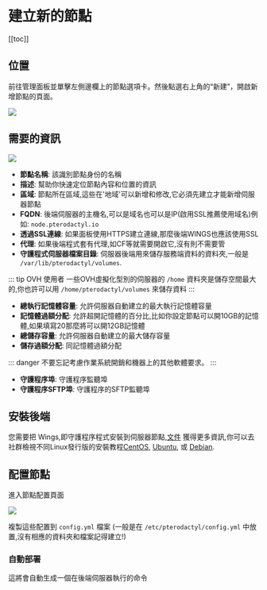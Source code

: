 # 建立新的節點

[[toc]]
 
## 位置
前往管理面板並單擊左側邊欄上的節點選項卡。然後點選右上角的“新建”，開啟新增節點的頁面。

![](../../../.vuepress/public/community/config/nodes/pterodactyl_add_node_create_button.png)

## 需要的資訊

![](../../../.vuepress/public/community/config/nodes/pterodactyl_add_node_new_page.png)

* **節點名稱**: 該識別節點身份的名稱
* **描述**: 幫助你快速定位節點內容和位置的資訊
* **區域**: 節點所在區域,這些在'地域'可以新增和修改,它必須先建立才能新增伺服器節點
* **FQDN**: 後端伺服器的主機名,可以是域名也可以是IP(啟用SSL推薦使用域名)例如: `node.pterodactyl.io`
* **透過SSL連線**: 如果面板使用HTTPS建立連線,那麼後端WINGS也應該使用SSL
* **代理**: 如果後端程式套有代理,如CF等就需要開啟它,沒有則不需要管
* **守護程式伺服器檔案目錄**: 伺服器後端用來儲存服務端資料的資料夾,一般是 `/var/lib/pterodactyl/volumes`.

::: tip OVH 使用者
一些OVH虛擬化型別的伺服器的 `/home` 資料夾是儲存空間最大的,你也許可以用 `/home/pterodactyl/volumes` 來儲存資料
:::

* **總執行記憶體容量**: 允許伺服器自動建立的最大執行記憶體容量
* **記憶體過額分配**: 允許超開記憶體的百分比,比如你設定節點可以開10GB的記憶體,如果填寫20那麼將可以開12GB記憶體
* **總儲存容量**: 允許伺服器自動建立的最大儲存容量
* **儲存過額分配**: 同記憶體過額分配

::: danger
不要忘記考慮作業系統開銷和機器上的其他軟體要求。
::: 

* **守護程序埠**: 守護程序監聽埠
* **守護程序SFTP埠**: 守護程序的SFTP監聽埠

## 安裝後端
您需要把 Wings,即守護程序程式安裝到伺服器節點,[文件](/wings/installing.html)
獲得更多資訊,你可以去社群檢視不同Linux發行版的安裝教程[CentOS](/community/installation-guides/wings/centos7.html),
[Ubuntu](/community/installation-guides/wings/ubuntu1804.html), 或 [Debian](/community/installation-guides/wings/debian9.html).

## 配置節點
進入節點配置頁面

![](../../../.vuepress/public/community/config/nodes/pterodactyl_add_node_config.png)

複製這些配置到 `config.yml` 檔案 (一般是在 `/etc/pterodactyl/config.yml` 中放置,沒有相應的資料夾和檔案記得建立!)

### 自動部署
這將會自動生成一個在後端伺服器執行的命令
